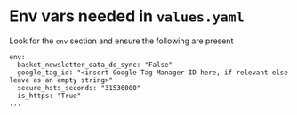 # Env vars needed in `values.yaml`

Look for the `env` section and ensure the following are present

```...
env:
  basket_newsletter_data_do_sync: "False"
  google_tag_id: "<insert Google Tag Manager ID here, if relevant else leave as an empty string>"
  secure_hsts_seconds: "31536000"
  is_https: "True"
...
```
